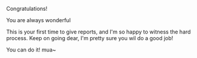 Congratulations!

You are always wonderful

This is your first time to give reports, and I'm so happy to witness the hard process. Keep on going dear, I'm pretty sure you wil do a good job!

You can do it! mua~
